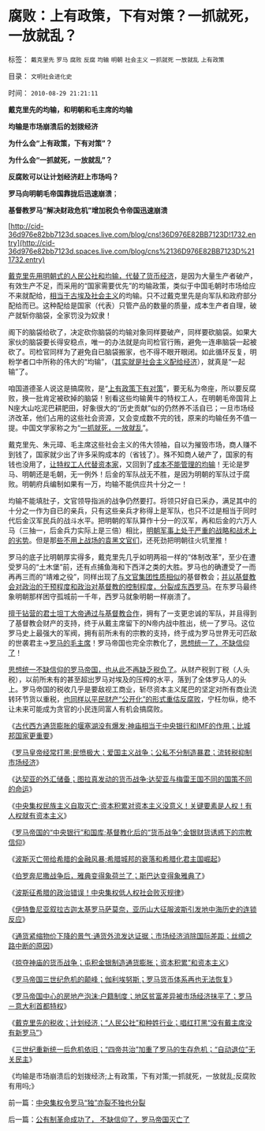 # 腐败：上有政策，下有对策？一抓就死，一放就乱？

标签： `戴克里先` `罗马` `腐败` `反腐` `均输` `明朝` `社会主义` `一抓就死` `一放就乱` `上有政策` 

目录： `文明社会进化史`

时间： `2010-08-29 21:21:11`

**戴克里先的均输，和明朝和毛主席的均输**

**均输是市场崩溃后的划拨经济**

**为什么会“上有政策，下有对策”？**

**为什么会“一抓就死，一放就乱”？**

**反腐败可以让计划经济赶上市场吗？**

**罗马向明朝毛帝国靠拢后迅速崩溃**；

**基督教罗马“解决财政危机”增加税负令帝国迅速崩溃**

[http://cid-36d976e82bb7123d.spaces.live.com/blog/cns!36D976E82BB7123D!1732.entry](http://cid-36d976e82bb7123d.spaces.live.com/blog/cns%2136D976E82BB7123D%211732.entry)

[戴克里先用明朝式的人民公社和均输，代替了货币经济](../../../2010/8/28/戴克里先的计划经济，人民公社和唱红打黑.md)，是因为大量生产者破产，有效生产不足，而采用的“国家需要优先”的均输政策，类似于中国毛朝时市场给应不来就配给，[相当于古埃及社会主义](../../../2010/5/13/古埃及近似毛式社会主义公有制,和牛.md)的均输。只不过戴克里先是向军队和政府部分配给而已。这种配给是国家（代表）只管产品的数量的质量，成本生产者自理，破产就斩你脑袋，全家罚没为奴隶！

阁下的脑袋给砍了，决定砍你脑袋的均输对象同样要破产，同样要砍脑袋。如果大家伙的脑袋要长得安稳点，唯一的办法就是向司检官行贿，避免一连串脑袋一起被砍了。司检官同样为了避免自已脑袋搬家，也不得不眼开眼闭。如此循环反复，明粉学者口中所称的伟大的“均输”，（[其实就是社会主义配给经济](../../../2009/8/14/计划经济的划拨是寻租腐败之源.md)），就真是“一起输”了。

咱国道德圣人说这是搞腐败，是“[上有政策下有对策](http://darthvad.blog.163.com/blog/static/5339947020106149284298/)”，要无私为帝座，所以要反腐败，换一批肯定被砍掉的脑袋！别看这些均输黄牛的特权工人，在明朝毛帝国背上N座大山吃泥巴耕肥田，好象很大的“历史贡献”似的仍然养不活自已；一旦市场经济改革，他们占用的这些社会资源，又会变成数不完的钱，原来的均输任务不值一提。中国文学家称之为“[一抓就死，一放就乱](../../../2009/7/21/科斯定理之中国定律和科学的发展观.md)”。

戴克里先、朱元璋、毛主席这些社会主义的伟大领袖，自以为摧毁市场，商人赚不到钱了，国家就少出了许多采购成本的（省钱了）。殊不知商人破产了，国家的有钱也没用了，[让特权工人代替资本家](../../../2009/8/11/改革攻坚的雷区，坚在那里？危险在那里？.md)，又回到了[成本不能管理的均输](../../../2010/3/9/衡量计划经济的指标是不存在的.md)！无论是罗马、明朝还是毛朝，无一例外！后金的军队战无不胜，是因为明朝的军队过于腐败。明朝府兵编制如果有一万，均输不能供应共十分之一！

均输不能填肚子，文官领导指派的战争仍然要打。将领只好自已采办，满足其中的十分之一作为自已的亲兵，只有这些亲兵才称得上是军队，也只不过是相当于同时代后金汉军民兵的战斗水平。把明朝的军队算作十分一的汉军，再和后金的六万人马（三抽一，后金兵力实际上是三倍）相比，[明朝军事上处于严重的战略和战术上的劣势](../../../2008/10/26/明朝必亡！冤杀袁崇焕，也只是小事一桩.md)。但是那[些不用上战场的袁黑文官们](../../../2010/8/27/明朝对华汉社会摧残远甚蒙古入侵.md)，还死劲把明朝往火坑里推！

罗马的底子比明朝厚实得多，戴克里先几乎如明两祖一样的“体制改革”，至少在遭受罗马的“土木堡”前，还有点捕鱼海和下西洋之类的大胜。罗马也的确遭受了一而再再三而的“靖难之役”，同样出现了[与文官集团性质相似](../../../2010/8/27/明朝非亡于白银通胀而是亡于官商勾结.md)的基督教会；[并以基督教会对政治的干预程度和政治对基督教的控制程度，分裂成东西罗马](../../../2010/5/23/基督教罗马帝国在阿拉伯征服阴影下分裂.md)。在东罗马最终象明朝那样困守孤城前一千年，西罗马就象明朝一样崩溃了。

[擅于钻营的君士坦丁大帝通过与基督教合作](../../../2010/5/21/一神教和多神教的政治利益.md)，拥有了一支更忠诚的军队，并且得到了基督教会财产的支持，终于从戴主席留下的N帝内战中胜出，统一了罗马。这位罗马史上最强大的军阀，拥有前所未有的宗教的支持，终于成为罗马世界无可匹敌的世袭君主->[罗马的毛主席](../../../2010/8/16/社会进步不要期望伟人政治;;工业革命无关“资本积累”.md)！罗马帝国也完全宗教化了，[思想统一了，不缺信仰了](../../../2009/4/11/大学无书：中国信仰缺失是一个伪命题.md)！

[思想统一不缺信仰的罗马帝国，也从此不再缺乏税负了](../../../2010/5/6/为什么“缺乏信仰”的社会总是生机勃勃？.md)。从财产税到丁税（人头税），以前所未有的甚至超出罗马对埃及的压榨的水平，落到了全体罗马人的头上。罗马帝国的税收几乎是要敌视工商业，斩尽资本主义尾巴的坚定对所有商业流转环节货以重税，[也同样以平民财产“公开化”的形式重估反腐败](../../../2010/3/1/要均贫富后才能民主吗？.md)，宁枉勿纵，绝不让未来可能成为贪官的小民连同富人有机会搞腐败。

《[古代西方通货膨胀的堰塞湖没有爆发;神庙相当于中央银行和IMF的作用；比城邦国家更重要](../../../2010/8/20/通货膨胀堰塞湖；神庙和中央银行.md)》

《[罗马皇帝经常打黑;民愤极大；爱国主义战争；公私不分制造暴君；流转税抑制市场经济](../../../2010/8/25/公私不分是制造暴君的制度.md)》

《[达契亚的外汇储备；图拉真发动的货币战争;达契亚与梅雷王国不同的国策不同的命运](../../../2010/8/25/图拉真发动的货币战争.md)》

《[中央集权民族主义自取灭亡;资本积累对资本主义没意义！关键要素是人权！有人权就有资本主义](../../../2010/8/25/资本积累对于资本主义是没有意义的.md)》

《[罗马帝国的“中央银行”和国库;基督教化后的“货币战争”;金银财货诱惑下的宗教信仰](../../../2010/8/26/罗马帝国中央银行和金银诱惑下的信仰.md)》

《[波斯灭亡带给希腊的金融风暴;希腊城邦的衰落和希腊化君主国崛起](../../../2010/8/26/波斯灭亡带给希腊的金融风暴-＞通货膨胀.md)》

《[伯罗奔尼撒战争后，雅典变得象荷兰了；斯巴达变得象雅典了](../../../2010/8/26/两败俱伤后的雅典和斯巴达.md)》

《[波斯征希腊的政治错误！中央集权低人权社会败灭规律](../../../2010/8/27/威继光“灭商”；中央集权社会的败灭规律.md)》

《[伊特鲁尼亚叙拉古迦太基罗马萨莫奈，亚历山大征服波斯引发地中海历史的连锁反应](../../../2010/8/27/叙拉古迦太基罗马萨莫奈与亚历山大征服波斯.md)》

《[通货紧缩物价下降的景气;通货外流发达证据；市场经济消除国际差距；丝绸之路中断的原因](../../../2010/8/27/通货紧缩物价下降造就了高度的景气.md)》

《[掠夺神庙的货币战争；屯积金银制造通货膨胀；资本积累”和资本主义](../../../2010/8/27/罗马屯积金银制造通胀;300年货币崩溃只用了三年！.md)》

《[罗马帝国三世纪危机的颠峰；伽利埃努斯；罗马货币体系再也无法恢复](../../../2010/8/28/罗马帝国崩溃前的挣扎，三世纪危机的颠峰.md)》

《[罗马帝国中心的房地产泡沫;户籍制度；地区贫富差异被市场经济抹平了；罗马－意大利首都特权](../../../2010/8/28/罗马帝国户籍制度和房地产泡沫；.md)》

《[戴克里先的税收；计划经济；“人民公社”和种姓行业；唱红打黑“没有戴主席没有新罗马”](../../../2010/8/28/戴克里先的计划经济，人民公社和唱红打黑.md)》

《[三世纪重新统一后危机依旧；“四帝共治”加重了罗马的生存危机；“自动退位”无关民主](../../../2010/8/29/中央集权令罗马“独”亦裂不独也分裂.md)》

《均输是市场崩溃后的划拨经济;上有政策，下有对策;一抓就死，一放就乱;反腐败有用吗;》



前一篇：[中央集权令罗马“独”亦裂不独也分裂](../../../2010/8/29/中央集权令罗马“独”亦裂不独也分裂.md)

后一篇：[公有制革命成功了，&nbsp;不缺信仰了，罗马帝国灭亡了](../../../2010/8/29/公有制革命成功了，不缺信仰了，罗马帝国灭亡了.md)